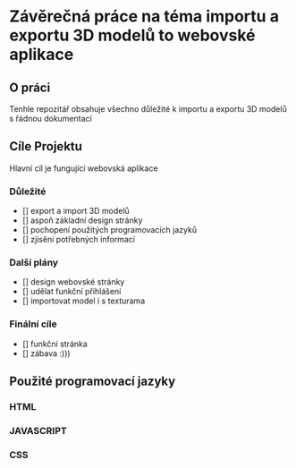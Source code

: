 # Závěrečná práce na téma importu a exportu 3D modelů to webovské aplikace

## O práci <a name = "prace"></a>

Tenhle repozitář obsahuje všechno důležité k importu a exportu 3D modelů s řádnou dokumentací

## Cíle Projektu <a name = "cile"></a>

Hlavní cíl je fungující webovská aplikace

### Důležité
- [] export a import 3D modelů
- [] aspoň základní design stránky
- [] pochopení použitých programovacích jazyků
- [] zjisění potřebných informací
### Další plány
- [] design webovské stránky
- [] udělat funkční přihlášení
- [] importovat model i s texturama
### Finální cíle
- [] funkční stránka
- [] zábava :)))

## Použité programovací jazyky <a name = "jazyky"></a>
### HTML
### JAVASCRIPT
### CSS
